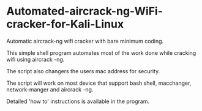 # Automated-aircrack-ng-WiFi-cracker-for-Kali-Linux
Automatic aircrack-ng wifi cracker with bare minimum coding.

This simple shell program automates most of the work done while cracking wifi using aircrack -ng.

The script also changers the users mac address for security.

The script will work on most device that support bash shell, macchanger, network-manger and aircrack -ng.

Detailed 'how to' instructions is available in the program.
